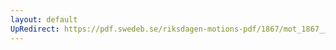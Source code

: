 ```yaml
---
layout: default
UpRedirect: https://pdf.swedeb.se/riksdagen-motions-pdf/1867/mot_1867__fk__00047/mot_1867__fk__00047_001.pdf
---
```

